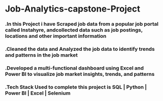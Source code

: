 # Job-Analytics-capstone-Project

### .In this Project i have Scraped job data from a popular job portal called Instahyre, andcollected data such as job postings, locations and other important information
### .Cleaned the data and Analyzed the job data to identify trends and patterns in the job market
### .Developed a multi-functional dashboard using Excel and Power BI to visualize job market insights, trends, and patterns
### .Tech Stack Used to complete this project is SQL | Python | Power BI | Excel | Selenium
